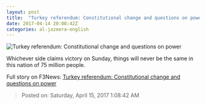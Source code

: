 ```yaml
---
layout: post
title:  "Turkey referendum: Constitutional change and questions on power"
date: 2017-04-14 20:08:42Z
categories: al-jazeera-english
---
```


![Turkey referendum: Constitutional change and questions on power](http://www.aljazeera.com/mritems/Images/2017/4/13/c70043e5b93a4685bc22d1cca954aca2_18.jpg)

Whichever side claims victory on Sunday, things will never be the same in this nation of 75 million people.


Full story on F3News: [Turkey referendum: Constitutional change and questions on power](http://www.f3nws.com/n/DMEB3F)

> Posted on: Saturday, April 15, 2017 1:08:42 AM
